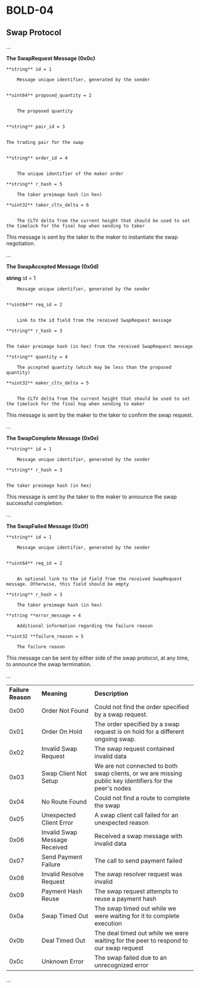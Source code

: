 # BOLD-04

## Swap Protocol

...

**The SwapRequest Message (0x0c)**

	**string** id = 1

		Message unique identifier, generated by the sender 


    **uint64** proposed_quantity = 2


    	The proposed quantity


    **string** pair_id = 3


    The trading pair for the swap


    **string** order_id = 4


    	The unique identifier of the maker order

	**string** r_hash = 5

		The taker preimage hash (in hex)

	**uint32** taker_cltv_delta = 6


        The CLTV delta from the current height that should be used to set the timelock for the final hop when sending to taker

This message is sent by the taker to the maker to instantiate the swap negotiation. 

...

**The SwapAccepted Message (0x0d)**

**string** id = 1

		Message unique identifier, generated by the sender 


    **uint64** req_id = 2


    	Link to the id field from the received SwapRequest message

	**string** r_hash = 3


    The taker preimage hash (in hex) from the received SwapRequest message

	**string** quantity = 4

		The accepted quantity (which may be less than the proposed quantity)

	**uint32** maker_cltv_delta = 5


        The CLTV delta from the current height that should be used to set the timelock for the final hop when sending to maker

This message is sent by the maker to the taker to confirm the swap request.

...

**The SwapComplete Message (0x0e)**

	**string** id = 1

		Message unique identifier, generated by the sender 

	**string** r_hash = 3


    The taker preimage hash (in hex)

This message is sent by the taker to the maker to announce the swap successful completion. 

...

**The SwapFailed Message (0x0f)**

	**string** id = 1

		Message unique identifier, generated by the sender 


    **uint64** req_id = 2


        An optional link to the id field from the received SwapRequest message. Otherwise, this field should be empty

	**string** r_hash = 3

		The taker preimage hash (in hex)

	**string **error_message = 4

		Additional information regarding the failure reason

	**uint32 **failure_reason = 5

		The failure reason

This message can be sent by either side of the swap protocol, at any time, to announce the swap termination.

...


<table>
  <tr>
   <td><strong>Failure Reason</strong>
   </td>
   <td><strong>Meaning</strong>
   </td>
   <td><strong>Description</strong>
   </td>
  </tr>
  <tr>
   <td>0x00
   </td>
   <td>Order Not Found
   </td>
   <td>Could not find the order specified by a swap request.
   </td>
  </tr>
  <tr>
   <td>0x01
   </td>
   <td>Order On Hold
   </td>
   <td>The order specified by a swap request is on hold for a different ongoing swap.
   </td>
  </tr>
  <tr>
   <td>0x02
   </td>
   <td>Invalid Swap Request
   </td>
   <td>The swap request contained invalid data
   </td>
  </tr>
  <tr>
   <td>0x03
   </td>
   <td>Swap Client Not Setup
   </td>
   <td>We are not connected to both swap clients, or we are missing public key identifiers for the peer's nodes
   </td>
  </tr>
  <tr>
   <td>0x04
   </td>
   <td>No Route Found
   </td>
   <td>Could not find a route to complete the swap
   </td>
  </tr>
  <tr>
   <td>0x05
   </td>
   <td>Unexpected Client Error
   </td>
   <td>A swap client call failed for an unexpected reason
   </td>
  </tr>
  <tr>
   <td>0x06
   </td>
   <td>Invalid Swap Message Received
   </td>
   <td>Received a swap message with invalid data
   </td>
  </tr>
  <tr>
   <td>0x07
   </td>
   <td>Send Payment Failure
   </td>
   <td> The call to send payment failed
   </td>
  </tr>
  <tr>
   <td>0x08
   </td>
   <td>Invalid Resolve Request
   </td>
   <td>The swap resolver request was invalid
   </td>
  </tr>
  <tr>
   <td>0x09
   </td>
   <td>Payment Hash Reuse
   </td>
   <td>The swap request attempts to reuse a payment hash
   </td>
  </tr>
  <tr>
   <td>0x0a
   </td>
   <td>Swap Timed Out
   </td>
   <td>The swap timed out while we were waiting for it to complete execution
   </td>
  </tr>
  <tr>
   <td>0x0b
   </td>
   <td>Deal Timed Out
   </td>
   <td>The deal timed out while we were waiting for the peer to respond to our swap request
   </td>
  </tr>
  <tr>
   <td>0x0c
   </td>
   <td>Unknown Error
   </td>
   <td>The swap failed due to an unrecognized error
   </td>
  </tr>
</table>


...
